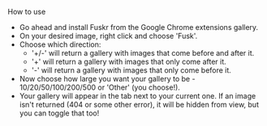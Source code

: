 How to use

* Go ahead and install Fuskr from the Google Chrome extensions gallery.
* On your desired image, right click and choose 'Fusk'.
* Choose which direction:
  * '+/-' will return a gallery with images that come before and after it.
  * '+' will return a gallery with images that only come after it.
  * '-' will return a gallery with images that only come before it.
* Now choose how large you want your gallery to be - 10/20/50/100/200/500 or 'Other' (you choose!).
* Your gallery will appear in the tab next to your current one. If an image isn't returned (404 or some other error), it will be hidden from view, but you can toggle that too!

